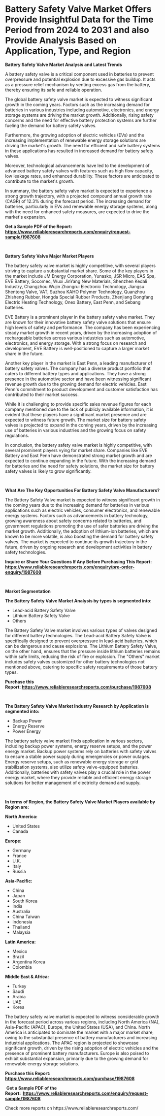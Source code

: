 <p><h1>Battery Safety Valve Market Offers Provide Insightful Data for the Time Period from 2024 to 2031 and also Provide Analysis Based on Application, Type, and Region</h1></p><p><strong>Battery Safety Valve Market Analysis and Latest Trends</strong></p>
<p><p>A battery safety valve is a critical component used in batteries to prevent overpressure and potential explosion due to excessive gas buildup. It acts as a pressure relief mechanism by venting excess gas from the battery, thereby ensuring its safe and reliable operation.</p><p>The global battery safety valve market is expected to witness significant growth in the coming years. Factors such as the increasing demand for batteries in various industries including automotive, electronics, and energy storage systems are driving the market growth. Additionally, rising safety concerns and the need for effective battery protection systems are further fueling the demand for battery safety valves.</p><p>Furthermore, the growing adoption of electric vehicles (EVs) and the increasing implementation of renewable energy storage solutions are driving the market's growth. The need for efficient and safe battery systems in these applications has resulted in increased demand for battery safety valves.</p><p>Moreover, technological advancements have led to the development of advanced battery safety valves with features such as high flow capacity, low leakage rates, and enhanced durability. These factors are anticipated to contribute to the market's growth.</p><p>In summary, the battery safety valve market is expected to experience a strong growth trajectory, with a projected compound annual growth rate (CAGR) of 12.3% during the forecast period. The increasing demand for batteries, particularly in EVs and renewable energy storage systems, along with the need for enhanced safety measures, are expected to drive the market's expansion.</p></p>
<p><strong>Get a Sample PDF of the Report:&nbsp; <a href="https://www.reliableresearchreports.com/enquiry/request-sample/1987608">https://www.reliableresearchreports.com/enquiry/request-sample/1987608</a></strong></p>
<p>&nbsp;</p>
<p><strong>Battery Safety Valve Major Market Players</strong></p>
<p><p>The battery safety valve market is highly competitive, with several players striving to capture a substantial market share. Some of the key players in the market include JM Energy Corporation, Yunasko, JSR Micro, EAS Spa, EVE Battery, Socomec, Wuxi JinYang New Materials, Shenzhen Kedali Industry, Changzhou Wujin Zhongrui Electronic Technology, Jiangsu Shentong Valve, VAT, Suzhou KAHO Polymer Technology, Quanzhou Zhisheng Rubber, Hongda Special Rubber Products, Zhenjiang Dongfang Electric Heating Technology, Onex Battery, East Penn, and Sebang batteries.</p><p>EVE Battery is a prominent player in the battery safety valve market. They are known for their innovative battery safety valve solutions that ensure high levels of safety and performance. The company has been experiencing steady market growth in recent years, driven by the increasing adoption of rechargeable batteries across various industries such as automotive, electronics, and energy storage. With a strong focus on research and development, EVE Battery is well-positioned to capture a larger market share in the future. </p><p>Another key player in the market is East Penn, a leading manufacturer of battery safety valves. The company has a diverse product portfolio that caters to different battery types and applications. They have a strong presence in the automotive sector and have been witnessing significant revenue growth due to the growing demand for electric vehicles. East Penn's commitment to product development and customer satisfaction has contributed to their market success.</p><p>While it is challenging to provide specific sales revenue figures for each company mentioned due to the lack of publicly available information, it is evident that these players have a significant market presence and are expected to witness future growth. The market size for battery safety valves is projected to expand in the coming years, driven by the increasing use of batteries in various industries and the growing focus on safety regulations.</p><p>In conclusion, the battery safety valve market is highly competitive, with several prominent players vying for market share. Companies like EVE Battery and East Penn have demonstrated strong market growth and are expected to continue expanding in the future. With the increasing demand for batteries and the need for safety solutions, the market size for battery safety valves is likely to grow significantly.</p></p>
<p>&nbsp;</p>
<p><strong>What Are The Key Opportunities For Battery Safety Valve Manufacturers?</strong></p>
<p><p>The Battery Safety Valve market is expected to witness significant growth in the coming years due to the increasing demand for batteries in various applications such as electric vehicles, consumer electronics, and renewable energy systems. Factors such as advancements in battery technology, growing awareness about safety concerns related to batteries, and government regulations promoting the use of safer batteries are driving the market growth. Additionally, the adoption of lithium-ion batteries, which are known to be more volatile, is also boosting the demand for battery safety valves. The market is expected to continue its growth trajectory in the future, driven by ongoing research and development activities in battery safety technologies.</p></p>
<p><strong>Inquire or Share Your Questions If Any Before Purchasing This Report: <a href="https://www.reliableresearchreports.com/enquiry/pre-order-enquiry/1987608">https://www.reliableresearchreports.com/enquiry/pre-order-enquiry/1987608</a></strong></p>
<p>&nbsp;</p>
<p><strong>Market Segmentation</strong></p>
<p><strong>The Battery Safety Valve Market Analysis by types is segmented into:</strong></p>
<p><ul><li>Lead-acid Battery Safety Valve</li><li>Lithium Battery Safety Valve</li><li>Others</li></ul></p>
<p><p>The Battery Safety Valve market involves various types of valves designed for different battery technologies. The Lead-acid Battery Safety Valve is specifically designed to prevent overpressure in lead-acid batteries, which can be dangerous and cause explosions. The Lithium Battery Safety Valve, on the other hand, ensures that the pressure inside lithium batteries remains within safe limits, reducing the risk of fire or explosion. The "Others" market includes safety valves customized for other battery technologies not mentioned above, catering to specific safety requirements of those battery types.</p></p>
<p><strong>Purchase this Report:&nbsp;<a href="https://www.reliableresearchreports.com/purchase/1987608">https://www.reliableresearchreports.com/purchase/1987608</a></strong></p>
<p>&nbsp;</p>
<p><strong>The Battery Safety Valve Market Industry Research by Application is segmented into:</strong></p>
<p><ul><li>Backup Power</li><li>Energy Reserve</li><li>Power Energy</li></ul></p>
<p><p>The battery safety valve market finds application in various sectors, including backup power systems, energy reserve setups, and the power energy market. Backup power systems rely on batteries with safety valves to ensure a stable power supply during emergencies or power outages. Energy reserve setups, such as renewable energy storage or grid stabilization systems, also utilize safety valve-equipped batteries. Additionally, batteries with safety valves play a crucial role in the power energy market, where they provide reliable and efficient energy storage solutions for better management of electricity demand and supply.</p></p>
<p>&nbsp;</p>
<p><strong>In terms of Region, the Battery Safety Valve Market Players available by Region are:</strong></p>
<p>
    <p> <strong> North America: </strong>
        <ul>
            <li>United States</li>
            <li>Canada</li>
        </ul>
        </p> 
    <p> <strong> Europe: </strong>
        <ul>
            <li>Germany</li>
            <li>France</li>
            <li>U.K.</li>
            <li>Italy</li>
            <li>Russia</li>
        </ul>
        </p> 
    <p> <strong> Asia-Pacific: </strong>
        <ul>
            <li>China</li>
            <li>Japan</li>
            <li>South Korea</li>
            <li>India</li>
            <li>Australia</li>
            <li>China Taiwan</li>
            <li>Indonesia</li>
            <li>Thailand</li>
            <li>Malaysia</li>
        </ul>
        </p> 
    <p> <strong> Latin America: </strong>
        <ul>
            <li>Mexico</li>
            <li>Brazil</li>
            <li>Argentina Korea</li>
            <li>Colombia</li>
        </ul>
        </p> 
    <p> <strong> Middle East & Africa: </strong>
        <ul>
            <li>Turkey</li>
            <li>Saudi</li>
            <li>Arabia</li>
            <li>UAE</li>
            <li>Korea</li>
        </ul>
    </p>
    </p>
<p><p>The battery safety valve market is expected to witness considerable growth in the forecast period across various regions, including North America (NA), Asia-Pacific (APAC), Europe, the United States (USA), and China. North America is anticipated to dominate the market with a major market share, owing to the substantial presence of battery manufacturers and increasing industrial applications. The APAC region is projected to showcase significant growth, driven by the rising adoption of electric vehicles and the presence of prominent battery manufacturers. Europe is also poised to exhibit substantial expansion, primarily due to the growing demand for renewable energy storage solutions.</p></p>
<p><strong>Purchase this Report: <a href="https://www.reliableresearchreports.com/purchase/1987608">https://www.reliableresearchreports.com/purchase/1987608</a></strong></p>
<p>&nbsp;<strong>Get a Sample PDF of the Report:&nbsp;&nbsp;<a href="https://www.reliableresearchreports.com/enquiry/request-sample/1987608">https://www.reliableresearchreports.com/enquiry/request-sample/1987608</a></strong></p>
<p><strong></strong></p>
<p>Check more reports on https://www.reliableresearchreports.com/</p>